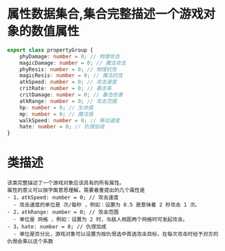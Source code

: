 # 属性数据集合,集合完整描述一个游戏对象的数值属性

```ts
export class propertyGroup {
    phyDamage: number = 0; // 物理攻击
    magicDamage: number = 0; // 魔法攻击
    phyResis: number = 0; // 物理抗性
    magicResis: number = 0; // 魔法抗性
    atkSpeed: number = 0; // 攻击速度
    critRate: number = 0; // 暴击率
    critDamage: number = 0; // 暴击伤害
    atkRange: number = 0; // 攻击范围
    hp: number = 0; // 生命值
    mp: number = 0; // 魔法值
    walkSpeed: number = 0; // 移动速度
    hate: number = 0; // 仇恨加成
}
```

# 类描述

    该类完整描述了一个游戏对象应该具有的所有属性。
    属性的意义可以按字面意思理解。需要着重提出的几个属性是
    - 1，atkSpeed: number = 0; // 攻击速度
      - 攻击速度的单位是 次/每秒 ，例如：设置为 0.5 是意味着 2 秒攻击 1 次。
    - 2，atkRange: number = 0; // 攻击范围
      - 单位是 网格 ，例如：设置为 2 时，与敌人相距两个网格时可发起攻击。
    - 3，hate: number = 0; // 仇恨加成
      - 单位是百分比，游戏对象可以设置为按仇恨选中首选攻击目标，在每次攻击时给予对方的仇恨会乘以这个系数